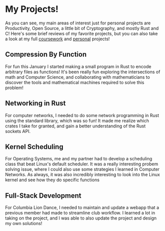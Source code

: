 # My Projects!

As you can see, my main areas of interest just for personal projects are Productivity, Open Source, a little bit of Cryptography, and mostly Rust and C!
Here's some brief reviews of my favorite projects, but you can also take a look at my full [coursework](coursework) and [personal](personal) projects!

## Compression By Function
For fun this January I started making a small program in Rust to encode arbitrary files as functions! It's been really fun exploring the intersections of math and Computer Science, and collaborating with mathematicians to discover the tools and mathematical machines required to solve this problem!

## Networking in Rust
For computer networks, I needed to do some network programming in Rust using the standard library, which was so fun! It made me realize which crates I take for granted, and gain a better understanding of the Rust sockets API.

## Kernel Scheduling
For Operating Systems, me and my partner had to develop a scheduling class that beat Linux's default scheduler. It was a really interesting probem solving issue, where I could also use some strategies I learned in Computer Networks. As always, it was also incredibly interesting to look into the Linux kernel and see how they do specific functions

## Full-Stack Development
For Columbia Lion Dance, I needed to maintain and update a webapp that a previous member had made to streamline club workflow. I learned a lot in taking on the project, and I was able to also update the project and design my own solutions!
